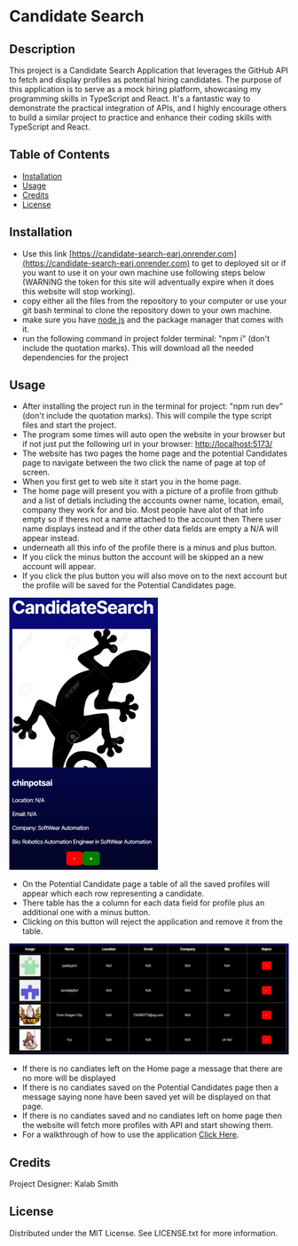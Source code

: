 # Candidate Search

## Description

This project is a Candidate Search Application that leverages the GitHub API to fetch and display profiles as potential hiring candidates. The purpose of this application is to serve as a mock hiring platform, showcasing my programming skills in TypeScript and React. It's a fantastic way to demonstrate the practical integration of APIs, and I highly encourage others to build a similar project to practice and enhance their coding skills with TypeScript and React.

## Table of Contents

- [Installation](#installation)
- [Usage](#usage)
- [Credits](#credits)
- [License](#license)

## Installation

- Use this link [https://candidate-search-earj.onrender.com](https://candidate-search-earj.onrender.com) to get to deployed sit or if you want to use it on your own machine use following steps below (WARNING the token for this site will adventually expire when it does this website will stop working).
- copy either all the files from the repository to your computer or use your git bash terminal to clone the repository down to your own machine. 
- make sure you have [node js](https://nodejs.org/en) and the package manager that comes with it.
- run the following command in project folder terminal: "npm i" (don't include the quotation marks). This will download all the needed dependencies for the project

## Usage

- After installing the project run in the terminal for project: "npm run dev" (don't include the quotation marks). This will compile the type script files and start the project.
- The program some times will auto open the website in your browser but if not just put the following url in your browser: [http://localhost:5173/](http://localhost:5173/)
- The website has two pages the home page and the potential Candidates page to navigate between the two click the name of page at top of screen.
- When you first get to web site it start you in the home page.
- The home page will present you with a picture of a profile from github and a list of detials including the accounts owner name, location, email, company they work for and bio. Most people have alot of that info empty so if theres not a name attached to the account then There user name displays instead and if the other data fields are empty a N/A will appear instead.
- underneath all this info of the profile there is a minus and plus button.
- If you click the minus button the account will be skipped an a new account will appear.
- If you click the plus button you will also move on to the next account but the profile will be saved for the Potential Candidates page.

![Image of Candidate Search Page](./screenshots/Screenshot-Candidate-Search.png)

- On the Potential Candidate page a table of all the saved profiles will appear which each row representing a candidate.
- There table has the a column for each data field for profile plus an additional one with a minus button.
- Clicking on this button will reject the application and remove it from the table.

![Image of Candidate Search Page](./screenshots/Screenshot-Potential-Candidates.png)

- If there is no candiates left on the Home page a message that there are no more will be displayed
- If there is no candiates saved on the Potential Candidates page then a message saying none have been saved yet will be displayed on that page.
- If there is no candiates saved and no candiates left on home page then the website will fetch more profiles with API and start showing them.
- For a walkthrough of how to use the application [Click Here](https://drive.google.com/file/d/1vGGjVFsZkQqwdRA3scSppThX_5ybFP99/view).

## Credits

Project Designer: Kalab Smith

## License

Distributed under the MIT License. See LICENSE.txt for more information.
